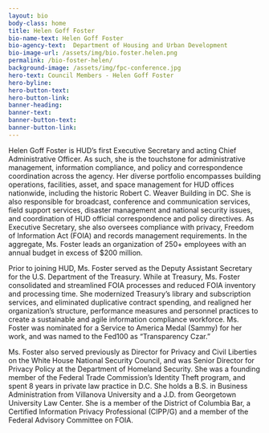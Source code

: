 ```yaml
---
layout: bio
body-class: home
title: Helen Goff Foster
bio-name-text: Helen Goff Foster
bio-agency-text:  Department of Housing and Urban Development
bio-image-url: /assets/img/bio.foster.helen.png
permalink: /bio-foster-helen/
background-image: /assets/img/fpc-conference.jpg
hero-text: Council Members - Helen Goff Foster
hero-byline:
hero-button-text: 
hero-button-link: 
banner-heading: 
banner-text: 
banner-button-text: 
banner-button-link: 
---
```

Helen Goff Foster is HUD’s first Executive Secretary and acting Chief 
Administrative Officer.   As such, she is the touchstone for administrative 
management, information compliance, and policy and correspondence coordination 
across the agency.  Her diverse portfolio encompasses building operations, 
facilities, asset, and space management for HUD offices nationwide, including 
the historic Robert C. Weaver Building in DC. She is also responsible for 
broadcast, conference and communication services, field support services, 
disaster management and national security issues, and coordination of HUD 
official correspondence and policy directives.  As Executive Secretary, she also 
oversees compliance with privacy, Freedom of Information Act (FOIA) and records 
management requirements.  In the aggregate, Ms. Foster leads an organization of 
250+ employees with an annual budget in excess of $200 million.</P>
<P>Prior to joining HUD, Ms. Foster served as the Deputy Assistant Secretary for 
the U.S. Department of the Treasury.  While at Treasury, Ms. Foster consolidated 
and streamlined FOIA processes and reduced FOIA inventory and processing time. 
She modernized Treasury’s library and subscription services, and eliminated 
duplicative contract spending, and realigned her organization’s structure, 
performance measures and personnel practices to create a sustainable and agile 
information compliance workforce.  Ms. Foster was nominated for a Service to 
America Medal (Sammy) for her work, and was named to the Fed100 as “Transparency 
Czar.” 

Ms. Foster also served previously as Director for Privacy and Civil Liberties 
on the White House National Security Council, and was Senior Director for 
Privacy Policy at the Department of Homeland Security.  She was a founding 
member of the Federal Trade Commission’s Identity Theft program, and spent 8 
years in private law practice in D.C.  She holds a B.S. in Business 
Administration from Villanova University and a J.D. from Georgetown University 
Law Center.  She is a member of the District of Columbia Bar, a Certified 
Information Privacy Professional (CIPP/G) and a member of the Federal Advisory 
Committee on FOIA. 
